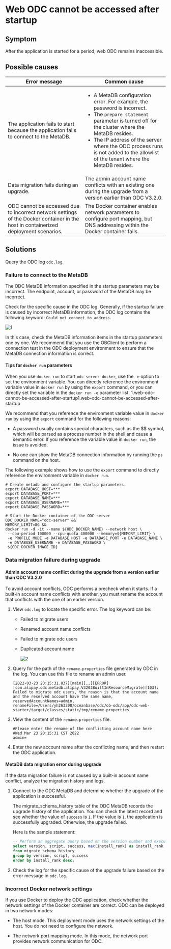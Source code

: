Web ODC cannot be accessed after startup
======================================

Symptom
---------------------

After the application is started for a period, web ODC remains inaccessible.

Possible causes
-------------------------

| **Error message** | **Common cause** |
|------------------------------------|---------------------------------------------------------------------------------------------------------------------------------------------------------------------------------------------------------------------------|
| The application fails to start because the application fails to connect to the MetaDB. | <ul><li>A MetaDB configuration error. For example, the password is incorrect. </li><li>The `prepare statement` parameter is turned off for the cluster where the MetaDB resides. </li><li>The IP address of the server where the ODC process runs is not added to the allowlist of the tenant where the MetaDB resides. </li></ul> |
| Data migration fails during an upgrade. | The admin account name conflicts with an existing one during the upgrade from a version earlier than ODC V3.2.0.  |
| ODC cannot be accessed due to incorrect network settings of the Docker container in the host in containerized deployment scenarios. | The Docker container enables network parameters to configure port mapping, but DNS addressing within the Docker container fails.  |

Solutions
---------------------

Query the ODC log `odc.log`.

### Failure to connect to the MetaDB

The ODC MetaDB information specified in the startup parameters may be incorrect. The endpoint, account, or password of the MetaDB may be incorrect.

Check for the specific cause in the ODC log. Generally, if the startup failure is caused by incorrect MetaDB information, the ODC log contains the following keyword: `Could not connect to address`.

![1](https://obbusiness-private.oss-cn-shanghai.aliyuncs.com/doc/img/odc/KB/3.common-troubleshooting/1.deployment-upgrade/1.web-odc-cannot-be-accessed-after-startup/1.png)

In this case, check the MetaDB information items in the startup parameters one by one. We recommend that you use the OBClient to perform a connection test in the ODC deployment environment to ensure that the MetaDB connection information is correct.

#### **Tips for `docker run` parameters**

When you use `docker run` to start `odc-server docker`, use the `-e` option to set the environment variable. You can directly reference the environment variable value in `docker run` by using the `export` command, or you can directly set the variable in the `docker run -e` parameter list. 1.web-odc-cannot-be-accessed-after-startup1.web-odc-cannot-be-accessed-after-startup

We recommend that you reference the environment variable value in `docker run` by using the `export` command for the following reasons:

* A password usually contains special characters, such as the $$ symbol, which will be parsed as a process number in the shell and cause a semantic error. If you reference the variable value in `docker run`, the issue is avoided.

* No one can show the MetaDB connection information by running the `ps` command on the host.


The following example shows how to use the `export` command to directly reference the environment variable in `docker run`.

```shell
# Create metadb and configure the startup parameters.
export DATABASE_HOST=***
export DATABASE_PORT=***
export DATABASE_NAME=***
export DATABASE_USERNAME=***
export DATABASE_PASSWORD=***

# Start the Docker container of the ODC server
ODC_DOCKER_NAME="odc-server" &&
MEMORY_LIMIT=8G &&
docker run -d -it --name ${ODC_DOCKER_NAME} --network host \
 --cpu-period 100000 --cpu-quota 400000 --memory=${MEMORY_LIMIT} \
 -e PROFILE_MODE -e DATABASE_HOST -e DATABASE_PORT -e DATABASE_NAME \
 -e DATABASE_USERNAME -e DATABASE_PASSWORD \
 ${ODC_DOCKER_IMAGE_ID}
```


### **Data migration failure during upgrade**

#### **Admin account name conflict during the upgrade from a version earlier than ODC V3.2.0**

To avoid account conflicts, ODC performs a precheck when it starts. If a built-in account name conflicts with another, you must rename the account that conflicts with the one of an earlier version.

1. View `odc.log` to locate the specific error. The log keyword can be:

   * Failed to migrate users

   * Renamed account name conflicts

   * Failed to migrate odc users

   * Duplicated account name

      ![2](https://obbusiness-private.oss-cn-shanghai.aliyuncs.com/doc/img/odc/KB/3.common-troubleshooting/1.deployment-upgrade/1.web-odc-cannot-be-accessed-after-startup/2.png)

2. Query for the path of the `rename.properties` file generated by ODC in the log. You can use this file to rename an admin user.

   ```shell
   [2022-03-23 20:15:31.837][main][,,][ERROR][com.alipay.odc.metadb.alipay.V3202BuiltInResourceMigrate][103]: Failed to migrate odc users, the reason is that the account name and the reserved account have the same name, reservedAccountNames=admin, renameFile=/Users/yh263208/oceanbase/odc/ob-odc/app/odc-web-starter/target/classes/static/tmp/rename.properties
   ```

3. View the content of the `rename.properties` file.

   ```plaintext
   #Please enter the rename of the conflicting account name here
   #Wed Mar 23 20:15:31 CST 2022
   admin=
   ```

4. Enter the new account name after the conflicting name, and then restart the ODC application.

#### **MetaDB data migration error during upgrade**

If the data migration failure is not caused by a built-in account name conflict, analyze the migration history and logs.

1. Connect to the ODC MetaDB and determine whether the upgrade of the application is successful.

   The migrate_schema_history table of the ODC MetaDB records the upgrade history of the application. You can check the latest record and see whether the value of `success` is `1`. If the value is `1`, the application is successfully upgraded. Otherwise, the upgrade failed.

   Here is the sample statement:

   ```sql
   -- Perform an aggregate query based on the version number and execution script. The number of original records may be large due to repeated attempts to re-run failed scripts.
   select version, script, success, max(install_rank) as install_rank
   from migrate_schema_history
   group by version, script, success
   order by install_rank desc;
   ```

2. Check the log for the specific cause of the upgrade failure based on the error message in `odc.log`.


### Incorrect Docker network settings

If you use Docker to deploy the ODC application, check whether the network settings of the Docker container are correct. ODC can be deployed in two network modes:

* The host mode. This deployment mode uses the network settings of the host. You do not need to configure the network.

* The network port mapping mode. In this mode, the network port provides network communication for ODC.
